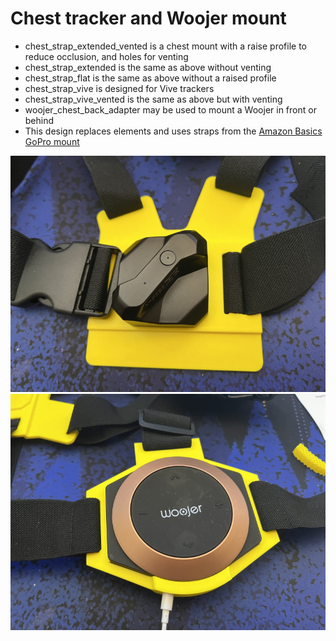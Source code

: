 # Chest tracker and Woojer mount


- chest_strap_extended_vented is a chest mount with a raise profile to reduce occlusion, and holes for venting
- chest_strap_extended is the same as above without venting
- chest_strap_flat is the same as above without a raised profile
- chest_strap_vive is designed for Vive trackers
- chest_strap_vive_vented is the same as above but with venting
- woojer_chest_back_adapter may be used to mount a Woojer in front or behind
- This design replaces elements and uses straps from the [Amazon Basics GoPro mount](https://www.amazon.com/AmazonBasics-Chest-Mount-Harness-cameras/dp/B01D3I8A7A)

![chest view](https://raw.githubusercontent.com/katruud/Catstrap-VR-Tracker-Mounts/main/Chest%20%2B%20Woojer/images/chest-tracker.png)
![woojer view](https://raw.githubusercontent.com/katruud/Catstrap-VR-Tracker-Mounts/main/Chest%20%2B%20Woojer/images/woojer-mount.png)
